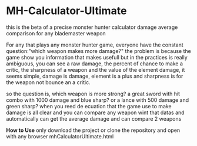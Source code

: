 # MH-Calculator-Ultimate
this is the beta of a precise monster hunter calculator damage average comparison for any blademaster weapon

For any that plays any monster hunter game, everyone have the constant question:"which weapon makes more damage?"
the problem is because the game show you information that makes usefull but in the practices is really ambiguous, you can see a raw damage,
the percent of chance to make a critic, the sharpness of a weapon and the value of the element damage, it seems simple, damage is damage, element is a plus and 
sharpness is for the weapon not bounce an a critic.

so the question is, which weapon is more strong? a great sword with hit combo with 1000 damage and blue sharp? or a lance with 500 damage and green sharp?
when you reed de ecuation that the game use to make damage is all clear and you can compare any weapon wint that datas and automatically can get the average damage and can compare 2 weapons

<strong>How to Use</strong>
only download the project or clone the repository and open with any browser mhCalculatorUltimate.html
